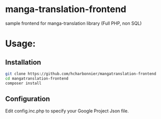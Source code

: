 # manga-translation-frontend
sample frontend for manga-translation library (Full PHP, non SQL)

# Usage:
## Installation
```sh
git clone https://github.com/hcharbonnier/mangatranslation-frontend
cd mangatranslation-frontend
composer install
```

## Configuration
Edit config.inc.php to specify your Google Project Json file.


